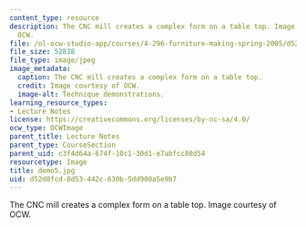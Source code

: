 ```yaml
---
content_type: resource
description: The CNC mill creates a complex form on a table top. Image courtesy of
  OCW.
file: /ol-ocw-studio-app/courses/4-296-furniture-making-spring-2005/d52d0fcd8d53442c630b5dd900a5e9b7_demo5.jpg
file_size: 52838
file_type: image/jpeg
image_metadata:
  caption: The CNC mill creates a complex form on a table top.
  credit: Image courtesy of OCW.
  image-alt: Technique demonstrations.
learning_resource_types:
- Lecture Notes
license: https://creativecommons.org/licenses/by-nc-sa/4.0/
ocw_type: OCWImage
parent_title: Lecture Notes
parent_type: CourseSection
parent_uid: c3f4d64a-674f-10c1-30d1-e7abfcc80d54
resourcetype: Image
title: demo5.jpg
uid: d52d0fcd-8d53-442c-630b-5dd900a5e9b7
---
```

The CNC mill creates a complex form on a table top. Image courtesy of OCW.
